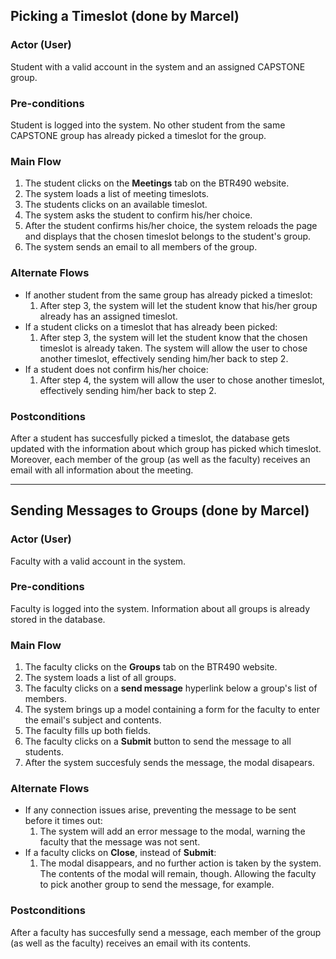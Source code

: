 ## Picking a Timeslot (done by Marcel)

### Actor (User)
Student with a valid account in the system and an assigned CAPSTONE group.

### Pre-conditions
Student is logged into the system. No other student from the same CAPSTONE group has already picked a timeslot for the group.

### Main Flow
1. The student clicks on the **Meetings** tab on the BTR490 website.
2. The system loads a list of meeting timeslots.
3. The students clicks on an available timeslot.
4. The system asks the student to confirm his/her choice.
5. After the student confirms his/her choice, the system reloads the page and displays that the chosen timeslot belongs to the student's group.
6. The system sends an email to all members of the group.

### Alternate Flows
- If another student from the same group has already picked a timeslot:
  1. After step 3, the system will let the student know that his/her group already has an assigned timeslot.
- If a student clicks on a timeslot that has already been picked:
  1. After step 3, the system will let the student know that the chosen timeslot is already taken. The system will allow the user to chose another timeslot, effectively sending him/her back to step 2.
- If a student does not confirm his/her choice:
  1. After step 4, the system will allow the user to chose another timeslot, effectively sending him/her back to step 2.

### Postconditions
After a student has succesfully picked a timeslot, the database gets updated with the information about which group has picked which timeslot. Moreover, each member of the group (as well as the faculty) receives an email with all information about the meeting.

---

## Sending Messages to Groups (done by Marcel)

### Actor (User)
Faculty with a valid account in the system.

### Pre-conditions
Faculty is logged into the system. Information about all groups is already stored in the database.

### Main Flow
1. The faculty clicks on the **Groups** tab on the BTR490 website.
2. The system loads a list of all groups.
3. The faculty clicks on a **send message** hyperlink below a group's list of members.
4. The system brings up a model containing a form for the faculty to enter the email's subject and contents.
5. The faculty fills up both fields.
6. The faculty clicks on a **Submit** button to send the message to all students.
7. After the system succesfuly sends the message, the modal disapears.

### Alternate Flows
- If any connection issues arise, preventing the message to be sent before it times out: 
  1. The system will add an error message to the modal, warning the faculty that the message was not sent.
- If a faculty clicks on **Close**, instead of **Submit**:
  1. The modal disappears, and no further action is taken by the system. The contents of the modal will remain, though. Allowing the faculty to pick another group to send the message, for example.

### Postconditions
After a faculty has succesfully send a message, each member of the group (as well as the faculty) receives an email with its contents.
